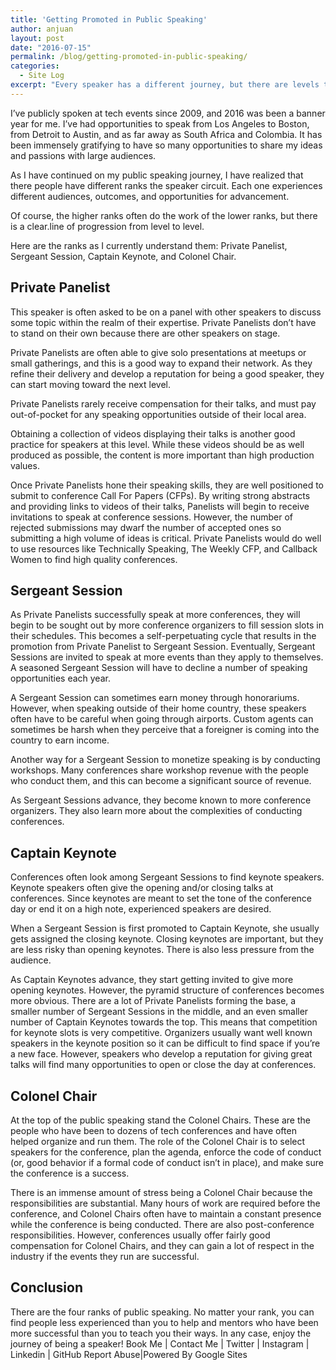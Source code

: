 ```yaml
---
title: 'Getting Promoted in Public Speaking'
author: anjuan
layout: post
date: "2016-07-15"
permalink: /blog/getting-promoted-in-public-speaking/
categories:
  - Site Log
excerpt: "Every speaker has a different journey, but there are levels to public speaking that almost everyone has to navigate."
---
```


I’ve publicly spoken at tech events since 2009, and 2016 was been a banner year for me. I’ve had opportunities to speak from Los Angeles to Boston, from Detroit to Austin, and as far away as South Africa and Colombia. It has been immensely gratifying to have so many opportunities to share my ideas and passions with large audiences.

As I have continued on my public speaking journey, I have realized that there people have different ranks the speaker circuit. Each one experiences different audiences, outcomes, and opportunities for advancement.

Of course, the higher ranks often do the work of the lower ranks, but there is a clear.line of progression from level to level.

Here are the ranks as I currently understand them: Private Panelist, Sergeant Session, Captain Keynote, and Colonel Chair.

## Private Panelist

This speaker is often asked to be on a panel with other speakers to discuss some topic within the realm of their expertise. Private Panelists don’t have to stand on their own because there are other speakers on stage.

Private Panelists are often able to give solo presentations at meetups or small gatherings, and this is a good way to expand their network. As they refine their delivery and develop a reputation for being a good speaker, they can start moving toward the next level. 

Private Panelists rarely receive compensation for their talks, and must pay out-of-pocket for any speaking opportunities outside of their local area.

Obtaining a collection of videos displaying their talks is another good practice for speakers at this level. While these videos should be as well produced as possible, the content is more important than high production values.

Once Private Panelists hone their speaking skills, they are well positioned to submit to conference Call For Papers (CFPs). By writing strong abstracts and providing links to videos of their talks, Panelists will begin to receive invitations to speak at conference sessions. However, the number of rejected submissions may dwarf the number of accepted ones so submitting a high volume of ideas is critical. Private Panelists would do well to use resources like Technically Speaking, The Weekly CFP, and Callback Women to find high quality conferences.


## Sergeant Session

As Private Panelists successfully speak at more conferences, they will begin to be sought out by more conference organizers to fill session slots in their schedules. This becomes a self-perpetuating cycle that results in the promotion from Private Panelist to Sergeant Session. Eventually, Sergeant Sessions are invited to speak at more events than they apply to themselves. A seasoned Sergeant Session will have to decline a number of speaking opportunities each year.

A Sergeant Session can sometimes earn money through honorariums. However, when speaking outside of their home country, these speakers often have to be careful when going through airports. Custom agents can sometimes be harsh when they perceive that a foreigner is coming into the country to earn income.

Another way for a Sergeant Session to monetize speaking is by conducting workshops. Many conferences share workshop revenue with the people who conduct them, and this can become a significant source of revenue.

As Sergeant Sessions advance, they become known to more conference organizers. They also learn more about the complexities of conducting conferences.

## Captain Keynote 

Conferences often look among Sergeant Sessions to find keynote speakers. Keynote speakers often give the opening and/or closing talks at conferences. Since keynotes are meant to set the tone of the conference day or end it on a high note, experienced speakers are desired.

When a Sergeant Session is first promoted to Captain Keynote, she usually gets assigned the closing keynote. Closing keynotes are important, but they are less risky than opening keynotes. There is also less pressure from the audience.

As Captain Keynotes advance, they start getting invited to give more opening keynotes. However, the pyramid structure of conferences becomes more obvious. There are a lot of Private Panelists forming the base, a smaller number of Sergeant Sessions in the middle, and an even smaller number of Captain Keynotes towards the top. This means that competition for keynote slots is very competitive. Organizers usually want well known speakers in the keynote position so it can be difficult to find space if you’re a new face. However, speakers who develop a reputation for giving great talks will find many opportunities to open or close the day at conferences.


## Colonel Chair

At the top of the public speaking stand the Colonel Chairs. These are the people who have been to dozens of tech conferences and have often helped organize and run them. The role of the Colonel Chair is to select speakers for the conference, plan the agenda, enforce the code of conduct (or, good behavior if a formal code of conduct isn’t in place), and make sure the conference is a success.

There is an immense amount of stress being a Colonel Chair because the responsibilities are substantial. Many hours of work are required before the conference, and Colonel Chairs often have to maintain a constant presence while the conference is being conducted. There are also post-conference responsibilities. However, conferences usually offer fairly good compensation for Colonel Chairs, and they can gain a lot of respect in the industry if the events they run are successful.


## Conclusion

There are the four ranks of public speaking. No matter your rank, you can find people less experienced than you to help and mentors who have been more successful than you to teach you their ways. In any case, enjoy the journey of being a speaker!
Book Me | Contact Me | Twitter | Instagram | Linkedin | GitHub
Report Abuse|Powered By Google Sites

